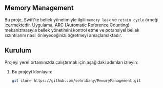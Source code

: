 ## Memory Management 

Bu proje, Swift'te bellek yönetimiyle ilgili `memory leak` ve `retain cycle` örneği içermektedir. Uygulama, ARC (Automatic Reference Counting) mekanizmasıyla bellek yönetimini kontrol etme ve potansiyel bellek sızıntılarını nasıl önleyeceğinizi öğretmeyi amaçlamaktadır.

## Kurulum

Projeyi yerel ortamınızda çalıştırmak için aşağıdaki adımları izleyin:

1. Bu projeyi klonlayın:
   ```bash
   git clone https://github.com/sehribany/MemoryManagement.git
